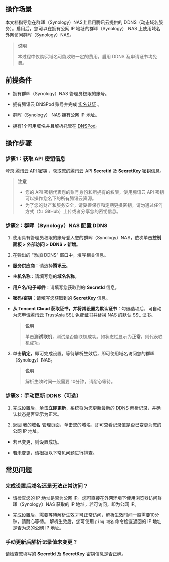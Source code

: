 ## 操作场景

本文档指导您在群晖（Synology）NAS上启用腾讯云提供的 DDNS（动态域名服务）。启用后，您可以在拥有公网 IP 地址的群晖（Synology） NAS 上使用域名外网访问群晖（Synology）NAS。

> **说明**
> 
>  本过程中仅购买域名可能收取一定的费用，启用 DDNS 及申请证书均免费。
> 


## 前提条件
- 拥有群晖（Synology）NAS 管理员权限的账号。

- 拥有腾讯云 DNSPod 账号并完成 [实名认证](https://docs.dnspod.cn/account/5f3c8dffab35dc34f5791414/) 。

- 群晖（Synology） NAS 拥有公网 IP 地址。

- 拥有1个可用域名并且解析托管在 [DNSPod](https://console.dnspod.cn/dns/list)。
  


## 操作步骤

### 步骤1：获取 API 密钥信息

登录 [腾讯云 API 密钥](https://console.dnspod.cn/account/token/apikey) ，获取您的腾讯云 API **SecretId** 及 **SecretKey** 密钥信息。

> **注意**
> 
> - 您的 API 密钥代表您的账号身份和所拥有的权限，使用腾讯云 API 密钥可以操作您名下的所有腾讯云资源。
> - 为了您的财产和服务安全，请妥善保存和定期更换密钥，请勿通过任何方式（如 GitHub）上传或者分享您的密钥信息。


### 步骤2：群晖（Synology）NAS 配置 DDNS
1. 使用具有管理员权限的账号登入您的群晖（Synology）NAS，依次单击**控制面板 > 外部访问 > DDNS > 新增**。

2. 在弹出的 “添加 DDNS” 窗口中，填写相关信息。

  - **服务供应商**：请选择**腾讯云**。

  - **主机名称**：请填写您的**域名名称**。

  - **用户名/电子邮件**：请填写您获取到的 **SecretId** 信息。

  - **密码/密钥**：请填写您获取到的 **SecretKey** 信息。

  - **从 Tencent Cloud 获取证书，并将其设置为默认证书**：勾选选项后，可自动为您申请腾讯云 TrustAsia SSL 免费证书并替换 NAS 的默认 SSL 证书。
    

      > **说明**
      > 
      > 单击**测试联机**，测试是否能联机成功。如状态栏显示为**正常**，则代表联机成功。
      > 

3. 单击**确定**，即可完成设置。等待解析生效后，即可使用域名访问您的群晖（Synology）NAS。
   

   > **说明**
   > 
   > 解析生效时间一般需要 10分钟，请耐心等待。 
   > 


### 步骤3：手动更新 DDNS（可选）
1. 完成设置后，单击**立即更新**，系统将为您更新最新的 DDNS 解析记录，并确认状态是否显示为正常。

2. 返回 [我的域名](https://console.dnspod.cn/dns/list) 管理页面，单击您的域名，即可查看记录值是否已变更为您的公网 IP 地址。

  - 若已变更，则设置成功。

  - 若未变更，请根据以下常见问题进行排查。


## 常见问题

### 完成设置后域名还是无法正常访问？
- 请检查您的 IP 地址是否为公网 IP。您可直接在外网环境下使用浏览器访问群晖（Synology）NAS 获取的 IP 地址，若可访问，即为公网 IP。

- 完成设置后，需要等待解析生效才可正常访问，解析生效时间一般需要10分钟，请耐心等待。 解析生效后，您可使用 `ping 域名` 命令检查返回的 IP 地址是否为您的公网 IP 地址。


### 手动更新后解析记录值未变更？

 请检查您填写的 **SecretId** 及 **SecretKey** 密钥信息是否正确。